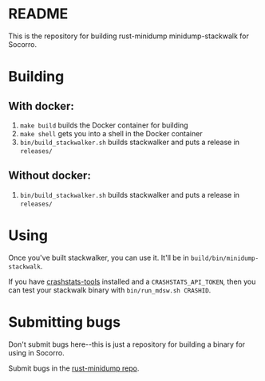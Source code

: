# README

This is the repository for building rust-minidump minidump-stackwalk for
Socorro.


# Building

## With docker:

1. `make build` builds the Docker container for building
2. `make shell` gets you into a shell in the Docker container
3. `bin/build_stackwalker.sh` builds stackwalker and puts a release in `releases/`

## Without docker:

1. `bin/build_stackwalker.sh` builds stackwalker and puts a release in `releases/`


# Using

Once you've built stackwalker, you can use it. It'll be in
`build/bin/minidump-stackwalk`.

If you have [crashstats-tools](https://pypi.org/project/crashstats-tools/) installed and a `CRASHSTATS_API_TOKEN`, then you can test your stackwalk binary with `bin/run_mdsw.sh CRASHID`.


# Submitting bugs

Don't submit bugs here--this is just a repository for building a binary for using in Socorro.

Submit bugs in the [rust-minidump repo](https://github.com/rust-minidump/rust-minidump).
